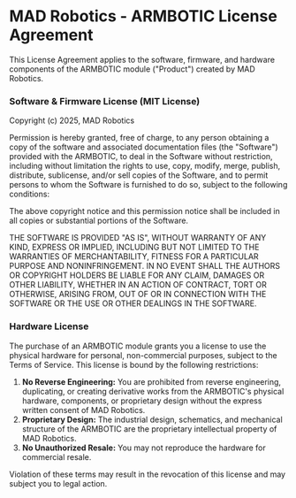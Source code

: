 # MAD Robotics - ARMBOTIC License Agreement

This License Agreement applies to the software, firmware, and hardware components of the ARMBOTIC module ("Product") created by MAD Robotics.

### Software & Firmware License (MIT License)

Copyright (c) 2025, MAD Robotics

Permission is hereby granted, free of charge, to any person obtaining a copy of the software and associated documentation files (the "Software") provided with the ARMBOTIC, to deal in the Software without restriction, including without limitation the rights to use, copy, modify, merge, publish, distribute, sublicense, and/or sell copies of the Software, and to permit persons to whom the Software is furnished to do so, subject to the following conditions:

The above copyright notice and this permission notice shall be included in all copies or substantial portions of the Software.

THE SOFTWARE IS PROVIDED "AS IS", WITHOUT WARRANTY OF ANY KIND, EXPRESS OR IMPLIED, INCLUDING BUT NOT LIMITED TO THE WARRANTIES OF MERCHANTABILITY, FITNESS FOR A PARTICULAR PURPOSE AND NONINFRINGEMENT. IN NO EVENT SHALL THE AUTHORS OR COPYRIGHT HOLDERS BE LIABLE FOR ANY CLAIM, DAMAGES OR OTHER LIABILITY, WHETHER IN AN ACTION OF CONTRACT, TORT OR OTHERWISE, ARISING FROM, OUT OF OR IN CONNECTION WITH THE SOFTWARE OR THE USE OR OTHER DEALINGS IN THE SOFTWARE.

### Hardware License

The purchase of an ARMBOTIC module grants you a license to use the physical hardware for personal, non-commercial purposes, subject to the Terms of Service. This license is bound by the following restrictions:

1.  **No Reverse Engineering:** You are prohibited from reverse engineering, duplicating, or creating derivative works from the ARMBOTIC's physical hardware, components, or proprietary design without the express written consent of MAD Robotics.
2.  **Proprietary Design:** The industrial design, schematics, and mechanical structure of the ARMBOTIC are the proprietary intellectual property of MAD Robotics.
3.  **No Unauthorized Resale:** You may not reproduce the hardware for commercial resale.

Violation of these terms may result in the revocation of this license and may subject you to legal action.
